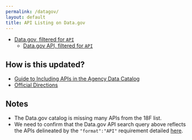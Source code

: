 ```yaml
---
permalink: /datagov/
layout: default
title: API Listing on Data.gov
---
```


* [Data.gov, filtered for `API`](http://catalog.data.gov/dataset?res_format=api&_res_format_limit=0)
  * [Data.gov API, filtered for `API`](http://catalog.data.gov/api/3/action/package_search?fq=res_format:api)


## How is this updated?  
* [Guide to Including APIs in the Agency Data Catalog](http://18f.github.io/API-All-the-X/pages/apis_in_data_catalogs)
* [Official Directions](https://project-open-data.cio.gov/v1.1/api/)

## Notes 

  * The Data.gov catalog is missing many APIs from the 18F list.
  * We need to confirm that the Data.gov API search query above reflects the APIs delineated by the `"format":"API"` requirement detailed [here](https://project-open-data.cio.gov/v1.1/api/). 
